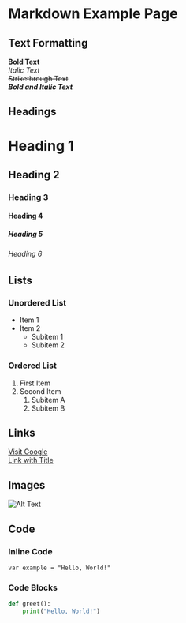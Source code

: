 # Markdown Example Page

## Text Formatting

**Bold Text**  
*Italic Text*  
~~Strikethrough Text~~  
**_Bold and Italic Text_**

## Headings

# Heading 1
## Heading 2
### Heading 3
#### Heading 4
##### Heading 5
###### Heading 6

## Lists

### Unordered List
- Item 1
- Item 2
  - Subitem 1
  - Subitem 2

### Ordered List
1. First Item
2. Second Item
   1. Subitem A
   2. Subitem B

## Links

[Visit Google](https://www.google.com/)  
[Link with Title](https://www.example.com/ "Example Website")

## Images

![Alt Text](https://via.placeholder.com/150)

## Code

### Inline Code

`var example = "Hello, World!"`

### Code Blocks

```python
def greet():
    print("Hello, World!")

